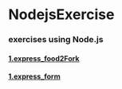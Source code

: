 # NodejsExercise


### exercises using Node.js

#### [1.express_food2Fork](./express_food2Fork)
    
     
#### [1.express_form](./express_form)
